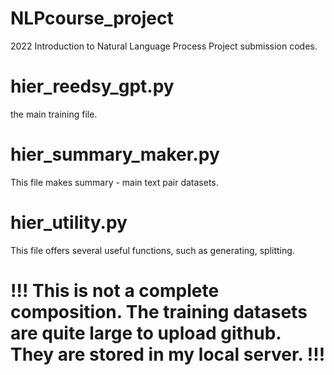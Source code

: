 # NLPcourse_project
2022 Introduction to Natural Language Process Project submission codes.

# hier_reedsy_gpt.py
the main training file. 

# hier_summary_maker.py
This file makes summary - main text pair datasets.

# hier_utility.py
This file offers several useful functions, such as generating, splitting.

# !!! This is not a complete composition. The training datasets are quite large to upload github. They are stored in my local server. !!!
